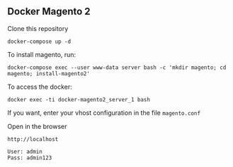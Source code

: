 ## Docker Magento 2

Clone this repository

```
docker-compose up -d
```

To install magento, run:
```
docker-compose exec --user www-data server bash -c 'mkdir magento; cd magento; install-magento2'
```

To access the docker:
```
docker exec -ti docker-magento2_server_1 bash
```

If you want, enter your vhost configuration in the file `magento.conf`

Open in the browser
``` 
http://localhost
```

```
User: admin
Pass: admin123
```